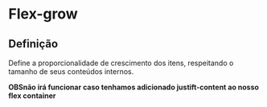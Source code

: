 # Flex-grow
## Definição
<p>Define a proporcionalidade de crescimento dos itens, respeitando o tamanho de seus conteúdos internos.</p>
<p><b>OBS<b/>não irá funcionar caso tenhamos adicionado justift-content ao nosso flex container</p>